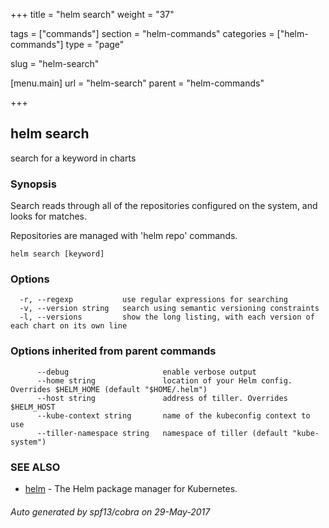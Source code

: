 +++
title = "helm search"
weight = "37"

tags = ["commands"]
section = "helm-commands"
categories = ["helm-commands"]
type = "page"

slug = "helm-search"

[menu.main]
  url = "helm-search"
  parent = "helm-commands"

+++

## helm search

search for a keyword in charts

### Synopsis



Search reads through all of the repositories configured on the system, and
looks for matches.

Repositories are managed with 'helm repo' commands.


```
helm search [keyword]
```

### Options

```
  -r, --regexp           use regular expressions for searching
  -v, --version string   search using semantic versioning constraints
  -l, --versions         show the long listing, with each version of each chart on its own line
```

### Options inherited from parent commands

```
      --debug                     enable verbose output
      --home string               location of your Helm config. Overrides $HELM_HOME (default "$HOME/.helm")
      --host string               address of tiller. Overrides $HELM_HOST
      --kube-context string       name of the kubeconfig context to use
      --tiller-namespace string   namespace of tiller (default "kube-system")
```

### SEE ALSO
* [helm](helm.md)	 - The Helm package manager for Kubernetes.

###### Auto generated by spf13/cobra on 29-May-2017
